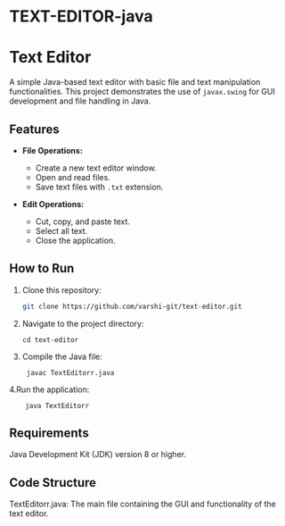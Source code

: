 # TEXT-EDITOR-java
# Text Editor

A simple Java-based text editor with basic file and text manipulation functionalities. This project demonstrates the use of `javax.swing` for GUI development and file handling in Java.

## Features

- **File Operations:**
  - Create a new text editor window.
  - Open and read files.
  - Save text files with `.txt` extension.

- **Edit Operations:**
  - Cut, copy, and paste text.
  - Select all text.
  - Close the application.

## How to Run

1. Clone this repository:
   ```bash
   git clone https://github.com/varshi-git/text-editor.git
   
2. Navigate to the project directory:

       cd text-editor
   
3. Compile the Java file:
   
        javac TextEditorr.java

4.Run the application:

        java TextEditorr
## Requirements

   Java Development Kit (JDK) version 8 or higher.
   
## Code Structure

  TextEditorr.java: The main file containing the GUI and functionality of the text editor.



     

